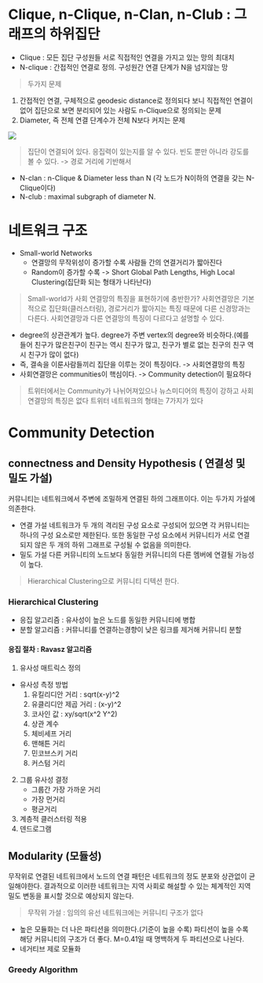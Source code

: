 


# Clique, n-Clique, n-Clan, n-Club : 그래프의 하위집단

* Clique : 모든 집단 구성원들 서로 직접적인 연결을 가지고 있는 망의 최대치
* N-clique : 간접적인 연결로 정의. 구성원간 연결 단계가 N을 넘지않는 망

> 두가지 문제
1. 간접적인 연결, 구체적으로 geodesic distance로 정의되다 보니 직접적인 연결이 없어 집단으로 보면 분리되어 있는 사람도 n-Clique으로 정의되는 문제
2. Diameter, 즉 전체 연결 단계수가 전체 N보다 커지는 문제
<image src="/images/clique1.PNG">


> 집단이 연결되어 있다. 응집력이 있는지를 알 수 있다.
> 빈도 뿐만 아니라 강도를 볼 수 있다. -> 경로 거리에 기반해서

* N-clan : n-Clique & Diameter less than N (각 노드가 N이하의 연결을 갖는 N-Clique이다)
* N-club : maximal subgraph of diameter N.

# 네트워크 구조

* Small-world Networks
	* 연결망의 무작위성이 증가할 수록 사람들 간의 연결거리가 짧아진다
	* Random이 증가할 수록 -> Short Global Path Lengths, High Local Clustering(집단화 되는 형태가 나타난다)

> Small-world가 사회 연결망의 특징을 표현하기에 충반한가?
사회연결망은 기본적으로 집단화(클러스터링), 경로거리가 짧아지는 특징 때문에 다른 신경망과는 다른다. 사회연결망과 다른 연결망의 특징이 다르다고 설명할 수 있다.
* degree의 상관관계가 높다. degree가 주변 vertex의 degree와 비슷하다.(예를 들어 친구가 많은친구이 친구는 역시 친구가 많고, 친구가 별로 없는 친구의 친구 역시 친구가 많이 없다)
* 즉, 결속을 이룬사람들끼리 집단을 이루는 것이 특징이다. -> 사회연결망의 특징
* 사회연결망은 communities이 핵심이다. -> Community detection이 필요하다

> 트위터에서는 Community가 나뉘어져있으나 뉴스미디어의 특징이 강하고 사회연결망의 특징은 없다
> 트위터 네트워크의 형태는 7가지가 있다

# Community Detection

## connectness and Density Hypothesis ( 연결성 및 밀도 가설)
커뮤니티는 네트워크에서 주변에 조밀하게 연결된 하의 그래프이다. 이는 두가지 가설에 의존한다.
* 연결 가설
네트워크가 두 개의 격리된 구성 요소로 구성되어 있으면 각 커뮤니티는 하나의 구성 요소로만 제한된다. 또한 동일한 구성 요소에서 커뮤니티가 서로 연결되지 않은 두 개의 하위 그래프로 구성될 수 없음을 의미한다.
* 밀도 가설
다른 커뮤니티의 노드보다 동일한 커뮤니티의 다른 멤버에 연결될 가능성이 높다.

> Hierarchical Clustering으로 커뮤니티 디텍션 한다.
### Hierarchical Clustering
* 응집 알고리즘 : 유사성이 높은 노드를 동일한 커뮤니티에 병합
* 분할 알고리즘 : 커뮤니티를 연결하는경향이 낮은 링크를 제거해 커뮤니티 분할

#### 응집 절차 : Ravasz 알고리즘
1. 유사성 매트릭스 정의 
* 유사성 측정 방법
	1. 유킬리디안 거리 : sqrt(x-y)^2
	2. 유클리디안 제곱 거리 : (x-y)^2
	3. 코사인 값 : xy/sqrt(x^2  Y^2)
	4. 상관 계수
	5. 체비세프 거리
	6. 맨해튼 거리
	7. 민코브스키 거리
	8. 커스텀 거리 
2. 그룹 유사성 결정
	* 그룹간 가장 가까운 거리
	* 가장 먼거리
	* 평균거리
3. 계층적 클러스터링 적용
4. 덴드로그램 

## Modularity (모듈성)
무작위로 연결된 네트워크에서 노드의 연결 패턴은 네트워크의 정도 분포와 상관없이 균일해야한다. 결과적으로 이러한 네트워크는 지역 사회로 해설할 수 있는 체계적인 지역 밀도 변동을 표시할 것으로 예상되지 않는다.

> 무작위 가설 : 임의의 유선 네트워크에는 커뮤니티 구조가 없다

* 높은 모듈화는 더 나은 파티션을 의미한다.(기준이 높을 수록)
파티션이 높을 수록 해당 커뮤니티의 구조가 더 좋다. M=0.41일 때 명백하게 두 파티션으로 나뉜다.
* 네거티브 제로 모듈화

### Greedy Algorithm


<!--stackedit_data:
eyJoaXN0b3J5IjpbNDk5ODc4MTYxLC05NzYwMTAzNjQsMTI0MT
AwMjI3NCwxMjA1MTAxNTQ2LC0xNzI3Mjg5NDk3LC03NjEzODc0
ODQsNzQxNDM3Njc3XX0=
-->
